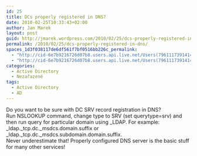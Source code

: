 ```yaml
---
id: 25
title: DCs properly registered in DNS?
date: 2010-02-25T10:33:43+02:00
author: Jan Marek
layout: post
guid: http://jmarek.wordpress.com/2010/02/25/dcs-properly-registered-in-dns
permalink: /2010/02/25/dcs-properly-registered-in-dns/
spaces_1d3f038117de6df561f7bf0516bb226c_permalink:
  - "http://cid-6e7b9216726d07b8.users.api.live.net/Users(7961117391414167480)/Blogs('6E7B9216726D07B8!242')/Entries('6E7B9216726D07B8!258')?authkey=EpZNAU0huAk%24"
  - "http://cid-6e7b9216726d07b8.users.api.live.net/Users(7961117391414167480)/Blogs('6E7B9216726D07B8!242')/Entries('6E7B9216726D07B8!258')?authkey=EpZNAU0huAk%24"
categories:
  - Active Directory
  - Nezařazené
tags:
  - Active Directory
  - AD
---
```

<div id="msgcns!6E7B9216726D07B8!258" class="bvMsg">
  <div>
    Do you want to be sure with DC SRV record registration in DNS?
  </div>
  
  <div>
    Run NSLOOKUP command, change type to SRV (set querytype=srv) and then run query for particular domain using _LDAP. For example:
  </div>
  
  <div>
    _ldap._tcp.dc._msdcs.domain.suffix or _ldap._tcp.dc._msdcs.subdomain.domain.suffix.
  </div>
  
  <div>
  </div>
  
  <div>
    Never underestimate that! Properly configured DNS server is the basic stuff for many other services!
  </div>
</div>

